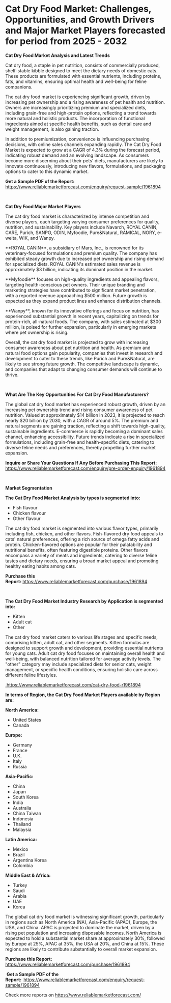 <p><h1>Cat Dry Food Market: Challenges, Opportunities, and Growth Drivers and Major Market Players forecasted for period from 2025 - 2032</h1></p><p><strong>Cat Dry Food Market Analysis and Latest Trends</strong></p>
<p><p>Cat dry food, a staple in pet nutrition, consists of commercially produced, shelf-stable kibble designed to meet the dietary needs of domestic cats. These products are formulated with essential nutrients, including proteins, fats, and vitamins, ensuring optimal health and well-being for feline companions. </p><p>The cat dry food market is experiencing significant growth, driven by increasing pet ownership and a rising awareness of pet health and nutrition. Owners are increasingly prioritizing premium and specialized diets, including grain-free and high-protein options, reflecting a trend towards more natural and holistic products. The incorporation of functional ingredients aimed at specific health benefits, such as dental care and weight management, is also gaining traction.</p><p>In addition to premiumization, convenience is influencing purchasing decisions, with online sales channels expanding rapidly. The Cat Dry Food Market is expected to grow at a CAGR of 4.3% during the forecast period, indicating robust demand and an evolving landscape. As consumers become more discerning about their pets' diets, manufacturers are likely to innovate continuously, introducing new flavors, formulations, and packaging options to cater to this dynamic market.</p></p>
<p><strong>Get a Sample PDF of the Report:&nbsp;</strong> <a href="https://www.reliablemarketforecast.com/enquiry/request-sample/1961894?utm_campaign=3512&utm_medium=2&utm_source=Github&utm_content=ia&utm_term=04042025&utm_id=cat-dry-food">https://www.reliablemarketforecast.com/enquiry/request-sample/1961894</a></p>
<p>&nbsp;</p>
<p><strong>Cat Dry Food Major Market Players</strong></p>
<p><p>The cat dry food market is characterized by intense competition and diverse players, each targeting varying consumer preferences for quality, nutrition, and sustainability. Key players include Navarch, ROYAL CANIN, CARE, Purich, SANPO, ODIN, Myfoodie, Pure&Natural, RAMICAL, NORY, e-weita, WIK, and Wanpy.</p><p>**ROYAL CANIN**, a subsidiary of Mars, Inc., is renowned for its veterinary-focused formulations and premium quality. The company has exhibited steady growth due to increased pet ownership and rising demand for specialized diets. ROYAL CANIN's estimated sales revenue is approximately $3 billion, indicating its dominant position in the market.</p><p>**Myfoodie** focuses on high-quality ingredients and appealing flavors, targeting health-conscious pet owners. Their unique branding and marketing strategies have contributed to significant market penetration, with a reported revenue approaching $500 million. Future growth is expected as they expand product lines and enhance distribution channels.</p><p>**Wanpy**, known for its innovative offerings and focus on nutrition, has experienced substantial growth in recent years, capitalizing on trends for protein-rich, all-natural foods. The company, with sales estimated at $300 million, is poised for further expansion, particularly in emerging markets where pet ownership is rising.</p><p>Overall, the cat dry food market is projected to grow with increasing consumer awareness about pet nutrition and health. As premium and natural food options gain popularity, companies that invest in research and development to cater to these trends, like Purich and Pure&Natural, are likely to see strong future growth. The competitive landscape is dynamic, and companies that adapt to changing consumer demands will continue to thrive.</p></p>
<p>&nbsp;</p>
<p><strong>What Are The Key Opportunities For Cat Dry Food Manufacturers?</strong></p>
<p><p>The global cat dry food market has experienced robust growth, driven by an increasing pet ownership trend and rising consumer awareness of pet nutrition. Valued at approximately $14 billion in 2023, it is projected to reach nearly $20 billion by 2030, with a CAGR of around 5%. The premium and natural segments are gaining traction, reflecting a shift towards high-quality, sustainable ingredients. E-commerce is rapidly becoming a dominant sales channel, enhancing accessibility. Future trends indicate a rise in specialized formulations, including grain-free and health-specific diets, catering to diverse feline needs and preferences, thereby propelling further market expansion.</p></p>
<p><strong>Inquire or Share Your Questions If Any Before Purchasing This Report:</strong> <a href="https://www.reliablemarketforecast.com/enquiry/pre-order-enquiry/1961894?utm_campaign=3512&utm_medium=2&utm_source=Github&utm_content=ia&utm_term=04042025&utm_id=cat-dry-food">https://www.reliablemarketforecast.com/enquiry/pre-order-enquiry/1961894</a></p>
<p>&nbsp;</p>
<p><strong>Market Segmentation</strong></p>
<p><strong>The Cat Dry Food Market Analysis by types is segmented into:</strong></p>
<p><ul><li>Fish flavour</li><li>Chicken flavour</li><li>Other flavour</li></ul></p>
<p><p>The cat dry food market is segmented into various flavor types, primarily including fish, chicken, and other flavors. Fish-flavored dry food appeals to cats' natural preferences, offering a rich source of omega fatty acids and protein. Chicken-flavored options are popular for their palatability and nutritional benefits, often featuring digestible proteins. Other flavors encompass a variety of meats and ingredients, catering to diverse feline tastes and dietary needs, ensuring a broad market appeal and promoting healthy eating habits among cats.</p></p>
<p><strong>Purchase this Report:&nbsp;</strong><a href="https://www.reliablemarketforecast.com/purchase/1961894?utm_campaign=3512&utm_medium=2&utm_source=Github&utm_content=ia&utm_term=04042025&utm_id=cat-dry-food">https://www.reliablemarketforecast.com/purchase/1961894</a></p>
<p>&nbsp;</p>
<p><strong>The Cat Dry Food Market Industry Research by Application is segmented into:</strong></p>
<p><ul><li>Kitten</li><li>Adult cat</li><li>Other</li></ul></p>
<p><p>The cat dry food market caters to various life stages and specific needs, comprising kitten, adult cat, and other segments. Kitten formulas are designed to support growth and development, providing essential nutrients for young cats. Adult cat dry food focuses on maintaining overall health and well-being, with balanced nutrition tailored for average activity levels. The "other" category may include specialized diets for senior cats, weight management, or specific health conditions, ensuring holistic care across different feline lifestyles.</p></p>
<p><a href="https://www.reliablemarketforecast.com/cat-dry-food-r1961894?utm_campaign=3512&utm_medium=2&utm_source=Github&utm_content=ia&utm_term=04042025&utm_id=cat-dry-food">&nbsp;https://www.reliablemarketforecast.com/cat-dry-food-r1961894</a></p>
<p><strong>In terms of Region, the Cat Dry Food Market Players available by Region are:</strong></p>
<p>
    <p> <strong> North America: </strong>
        <ul>
            <li>United States</li>
            <li>Canada</li>
        </ul>
        </p> 
    <p> <strong> Europe: </strong>
        <ul>
            <li>Germany</li>
            <li>France</li>
            <li>U.K.</li>
            <li>Italy</li>
            <li>Russia</li>
        </ul>
        </p> 
    <p> <strong> Asia-Pacific: </strong>
        <ul>
            <li>China</li>
            <li>Japan</li>
            <li>South Korea</li>
            <li>India</li>
            <li>Australia</li>
            <li>China Taiwan</li>
            <li>Indonesia</li>
            <li>Thailand</li>
            <li>Malaysia</li>
        </ul>
        </p> 
    <p> <strong> Latin America: </strong>
        <ul>
            <li>Mexico</li>
            <li>Brazil</li>
            <li>Argentina Korea</li>
            <li>Colombia</li>
        </ul>
        </p> 
    <p> <strong> Middle East & Africa: </strong>
        <ul>
            <li>Turkey</li>
            <li>Saudi</li>
            <li>Arabia</li>
            <li>UAE</li>
            <li>Korea</li>
        </ul>
    </p>
    </p>
<p><p>The global cat dry food market is witnessing significant growth, particularly in regions such as North America (NA), Asia-Pacific (APAC), Europe, the USA, and China. APAC is projected to dominate the market, driven by a rising pet population and increasing disposable incomes. North America is expected to hold a substantial market share at approximately 30%, followed by Europe at 25%, APAC at 35%, the USA at 20%, and China at 15%. These regions are likely to contribute substantially to overall market expansion.</p></p>
<p><strong>Purchase this Report: </strong><a href="https://www.reliablemarketforecast.com/purchase/1961894?utm_campaign=3512&utm_medium=2&utm_source=Github&utm_content=ia&utm_term=04042025&utm_id=cat-dry-food">https://www.reliablemarketforecast.com/purchase/1961894</a></p>
<p>&nbsp;<strong>Get a Sample PDF of the Report:&nbsp;&nbsp;</strong><a href="https://www.reliablemarketforecast.com/enquiry/request-sample/1961894?utm_campaign=3512&utm_medium=2&utm_source=Github&utm_content=ia&utm_term=04042025&utm_id=cat-dry-food">https://www.reliablemarketforecast.com/enquiry/request-sample/1961894</a></p>
<p><strong></strong></p>
<p>Check more reports on <a href="https://www.reliablemarketforecast.com/?utm_campaign=3512&utm_medium=2&utm_source=Github&utm_content=ia&utm_term=04042025&utm_id=cat-dry-food">https://www.reliablemarketforecast.com/</a></p>